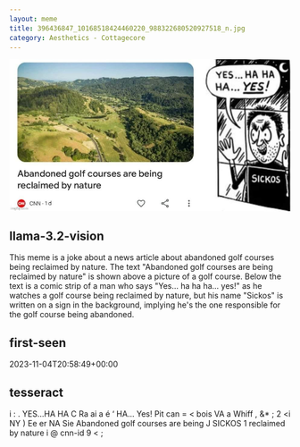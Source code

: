 ```yaml
---
layout: meme
title: 396436847_10168518424460220_988322680520927518_n.jpg
category: Aesthetics - Cottagecore
---
```


<div markdown="0"><a href="396436847_10168518424460220_988322680520927518_n.jpg"><img class="photo" src="396436847_10168518424460220_988322680520927518_n.jpg" /></a>

<h2>llama-3.2-vision</h2>
<p title="Llama-3.2-11B is a really good model that probably gets the visual details right but doesn't understand literary or media references, and often fails to accurately represent the physical arrangement of objects and the implied relationships between the objects.">This meme is a joke about a news article about abandoned golf courses being reclaimed by nature. The text &quot;Abandoned golf courses are being reclaimed by nature&quot; is shown above a picture of a golf course. Below the text is a comic strip of a man who says &quot;Yes... ha ha ha... yes!&quot; as he watches a golf course being reclaimed by nature, but his name &quot;Sickos&quot; is written on a sign in the background, implying he&#x27;s the one responsible for the golf course being abandoned.</p>

<h2>first-seen</h2>
<p title="Because Git doesn't preserve file modification times, this metadata file contains the file's modification time when it was added to the library.">2023-11-04T20:58:49+00:00</p>

<h2>tesseract</h2>
<p title="Tesseract is often terrible and just gives a lot of nonsense characters, but it used to be the state of the art, and usually it is better at correctly representing text than llama-3.2-vision-11b.">i : . YES...HA HA C Ra ai a é ‘ HA... Yes! Pit can = &lt; bois VA a Whiff , &amp;* ; 2 &lt;i NY ) Ee er NA Sie Abandoned golf courses are being J SICKOS 1 reclaimed by nature i @ cnn-id 9 &lt; ;</p>

</div>

